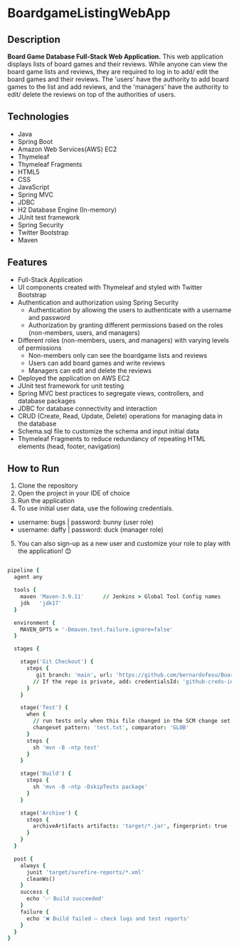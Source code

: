 # BoardgameListingWebApp

## Description

**Board Game Database Full-Stack Web Application.**
This web application displays lists of board games and their reviews. While anyone can view the board game lists and reviews, they are required to log in to add/ edit the board games and their reviews. The 'users' have the authority to add board games to the list and add reviews, and the 'managers' have the authority to edit/ delete the reviews on top of the authorities of users.  

## Technologies

- Java
- Spring Boot
- Amazon Web Services(AWS) EC2
- Thymeleaf
- Thymeleaf Fragments
- HTML5
- CSS
- JavaScript
- Spring MVC
- JDBC
- H2 Database Engine (In-memory)
- JUnit test framework
- Spring Security
- Twitter Bootstrap
- Maven

## Features

- Full-Stack Application
- UI components created with Thymeleaf and styled with Twitter Bootstrap
- Authentication and authorization using Spring Security
  - Authentication by allowing the users to authenticate with a username and password
  - Authorization by granting different permissions based on the roles (non-members, users, and managers)
- Different roles (non-members, users, and managers) with varying levels of permissions
  - Non-members only can see the boardgame lists and reviews
  - Users can add board games and write reviews
  - Managers can edit and delete the reviews
- Deployed the application on AWS EC2
- JUnit test framework for unit testing
- Spring MVC best practices to segregate views, controllers, and database packages
- JDBC for database connectivity and interaction
- CRUD (Create, Read, Update, Delete) operations for managing data in the database
- Schema.sql file to customize the schema and input initial data
- Thymeleaf Fragments to reduce redundancy of repeating HTML elements (head, footer, navigation)

## How to Run

1. Clone the repository
2. Open the project in your IDE of choice
3. Run the application
4. To use initial user data, use the following credentials.
  - username: bugs    |     password: bunny (user role)
  - username: daffy   |     password: duck  (manager role)
5. You can also sign-up as a new user and customize your role to play with the application! 😊

```j

pipeline {
  agent any

  tools {
    maven 'Maven-3.9.11'      // Jenkins > Global Tool Config names
    jdk   'jdk17'
  }

  environment {
    MAVEN_OPTS = '-Dmaven.test.failure.ignore=false'
  }

  stages {

    stage('Git Checkout') {
      steps {
         git branch: 'main', url: 'https://github.com/bernardofosu/Boardgame-with-Jenkins.git'
        // If the repo is private, add: credentialsId: 'github-creds-id'
      }
    }

    stage('Test') {
      when {
        // run tests only when this file changed in the SCM change set
        changeset pattern: 'test.txt', comparator: 'GLOB'
      }
      steps {
        sh 'mvn -B -ntp test'
      }
    }

    stage('Build') {
      steps {
        sh 'mvn -B -ntp -DskipTests package'
      }
    }

    stage('Archive') {
      steps {
        archiveArtifacts artifacts: 'target/*.jar', fingerprint: true
      }
    }
  }

  post {
    always {
      junit 'target/surefire-reports/*.xml'
      cleanWs()
    }
    success {
      echo '✅ Build succeeded'
    }
    failure {
      echo '❌ Build failed – check logs and test reports'
    }
  }
}

```